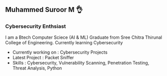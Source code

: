 ## Muhammed Suroor M 👌
### Cybersecurity Enthsiast



I am a Btech Computer Sciece (AI & ML) Graduate from Sree Chitra Thirunal College of Engineering. Currently learning Cybersecurity 

* Currently working on : Cybersecurity Projects
* Latest Project : Packet Sniffer
* Skills : Cybersecurity, Vulnerability Scanning, Penetration Testing, Threat Analysis, Python
